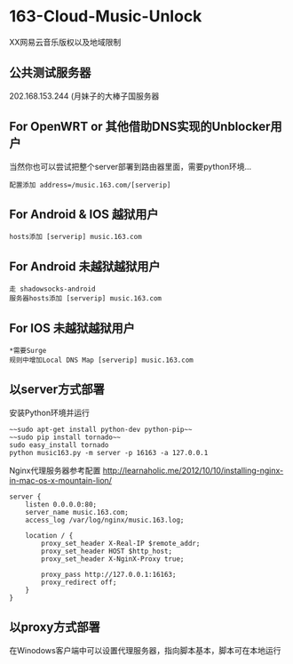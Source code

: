 # 163-Cloud-Music-Unlock
XX网易云音乐版权以及地域限制

## 公共测试服务器
202.168.153.244 (月妹子的大棒子国服务器

## For OpenWRT or 其他借助DNS实现的Unblocker用户
当然你也可以尝试把整个server部署到路由器里面，需要python环境...
```
配置添加 address=/music.163.com/[serverip]
```
## For Android & IOS 越狱用户
```
hosts添加 [serverip] music.163.com
```
## For Android 未越狱越狱用户
```
走 shadowsocks-android
服务器hosts添加 [serverip] music.163.com
```
## For IOS 未越狱越狱用户
```
*需要Surge
规则中增加Local DNS Map [serverip] music.163.com
```

## 以server方式部署
安装Python环境并运行
```
~~sudo apt-get install python-dev python-pip~~
~~sudo pip install tornado~~
sudo easy_install tornado
python music163.py -m server -p 16163 -a 127.0.0.1
```
Nginx代理服务器参考配置
http://learnaholic.me/2012/10/10/installing-nginx-in-mac-os-x-mountain-lion/

```
server {
    listen 0.0.0.0:80;
    server_name music.163.com;
    access_log /var/log/nginx/music.163.log;

    location / {
        proxy_set_header X-Real-IP $remote_addr;
        proxy_set_header HOST $http_host;
        proxy_set_header X-NginX-Proxy true;

        proxy_pass http://127.0.0.1:16163;
        proxy_redirect off;
    }
}

```

## 以proxy方式部署
在Winodows客户端中可以设置代理服务器，指向脚本基本，脚本可在本地运行
